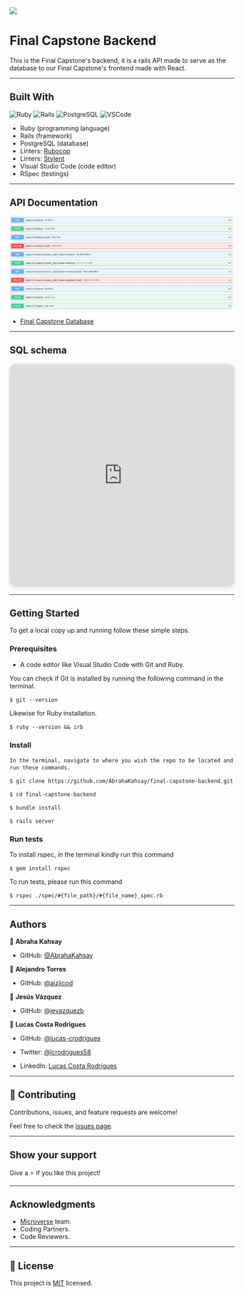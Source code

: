 ![](https://img.shields.io/badge/Microverse-blueviolet)
# Final Capstone Backend
 This is the Final Capstone's backend, it is a rails API made to serve as the database to our Final Capstone's frontend made with React.
<hr>

## Built With
![Ruby](https://img.shields.io/badge/ruby-%23CC342D.svg?style=for-the-badge&logo=ruby&logoColor=white) ![Rails](https://img.shields.io/badge/rails-%23CC0000.svg?style=for-the-badge&logo=ruby-on-rails&logoColor=white) ![PostgreSQL](https://img.shields.io/badge/PostgreSQL-316192?style=for-the-badge&logo=postgresql&logoColor=white) ![VSCode](https://img.shields.io/badge/VSCode-0078D4?style=for-the-badge&logo=visual%20studio%20code&logoColor=white)
-  Ruby (programming language)
-  Rails (framework)
-  PostgreSQL (database)
-  Linters: [Rubocop](https://rubocop.org/)
-  Linters: [Stylent](https://stylelint.io/)
-  Visual Studio Code (code editor)
-  RSpec (testings) 
<hr>

 ## API Documentation
 ![](./API.JPG)

- [Final Capstone Database](https://bikes-db.onrender.com/api-docs/index.html)
<hr>

 ## SQL schema
<iframe width="100%" height="500px" style="box-shadow: 0 2px 8px 0 rgba(63,69,81,0.16); border-radius:15px;" allowtransparency="true" allowfullscreen="true" scrolling="no" title="Embedded DrawSQL IFrame" frameborder="0" src="https://drawsql.app/teams/microverse-lessons/diagrams/final-capstone-backend/embed"></iframe>

<hr>

## Getting Started

To get a local copy up and running follow these simple steps.

### Prerequisites

-  A code editor like Visual Studio Code with Git and Ruby.

You can check if Git is installed by running the following command in the terminal.
```
$ git --version
```

Likewise for Ruby installation.
```
$ ruby --version && irb
```

### Install

    In the terminal, navigate to where you wish the repo to be located and run these commands.

```
$ git clone https://github.com/AbrahaKahsay/final-capstone-backend.git
```
```
$ cd final-capstone-backend
```
```
$ bundle install
```
```
$ rails server
```

### Run tests

To install rspec, in the terminal kindly run this command

```
$ gem install rspec
```

To run tests, please run this command

```
$ rspec ./spec/#{file_path}/#{file_name}_spec.rb
```
<hr>

## Authors

👤 **Abraha Kahsay**

- GitHub: [@AbrahaKahsay](https://github.com/AbrahaKahsay)

👤 **Alejandro Torres**

- GitHub: [@aizjicod](https://github.com/aizjicod)

👤 **Jesús Vázquez**

- GitHub: [@jevazquezb](https://github.com/jevazquezb)

👤 **Lucas Costa Rodrigues**

- GitHub: [@lucas-crodrigues](https://github.com/lucas-crodrigues)

- Twitter: [@lcrodrigues58](https://twitter.com/lcrodrigues58)

- LinkedIn: [Lucas Costa Rodrigues](https://www.linkedin.com/in/lucascostarodrigues/)
<hr>

## 🤝 Contributing

Contributions, issues, and feature requests are welcome!

Feel free to check the [issues page](../../issues/).
<hr>

## Show your support
Give a ⭐️ if you like this project!
<hr>

## Acknowledgments

- [Microverse](https://github.com/microverseinc) team.
- Coding Partners.
- Code Reviewers.
<hr>

## 📝 License

This project is [MIT](./LICENSE) licensed.

